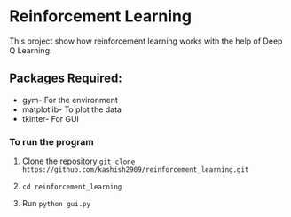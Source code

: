 # Reinforcement Learning
This project show how reinforcement learning works with the help of Deep Q Learning.

## Packages Required:

 - gym- For the environment
 - matplotlib- To plot the data
 - tkinter- For GUI
 ### To run the program
1. Clone the repository
    `git clone https://github.com/kashish2909/reinforcement_learning.git`
2. `cd reinforcement_learning`
    
3. Run
    `python gui.py`
